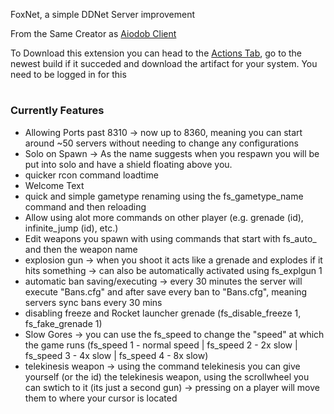FoxNet, a simple DDNet Server improvement

From the Same Creator as [Aiodob Client](https://github.com/qxdFox/Aiodob-Client-DDNet)

To Download this extension you can head to the [Actions Tab](https://github.com/qxdFoxs/FoxNet-DDNet/actions/workflows/build.yml), go to the newest build if it succeded and download the artifact for your system. You need to be logged in for this

#
### Currently Features

- Allowing Ports past 8310 -> now up to 8360, meaning you can start around ~50 servers without needing to change any configurations
- Solo on Spawn -> As the name suggests when you respawn you will be put into solo and have a shield floating above you.
- quicker rcon command loadtime
- Welcome Text
- quick and simple gametype renaming using the fs_gametype_name command and then reloading
- Allow using alot more commands on other player (e.g. grenade (id), infinite_jump (id), etc.)
- Edit weapons you spawn with using commands that start with fs_auto_ and then the weapon name
- explosion gun -> when you shoot it acts like a grenade and explodes if it hits something -> can also be automatically activated using fs_explgun 1
- automatic ban saving/executing -> every 30 minutes the server will execute "Bans.cfg" and after save every ban to "Bans.cfg", meaning servers sync bans every 30 mins
- disabling freeze and Rocket launcher grenade (fs_disable_freeze 1, fs_fake_grenade 1)
- Slow Gores -> you can use the fs_speed to change the "speed" at which the game runs (fs_speed 1 - normal speed | fs_speed 2 - 2x slow | fs_speed 3 - 4x slow | fs_speed 4 - 8x slow)
- telekinesis weapon -> using the command telekinesis you can give yourself (or the id) the telekinesis weapon, using the scrollwheel you can swtich to it (its just a second gun) -> pressing on a player will move them to where your cursor is located
